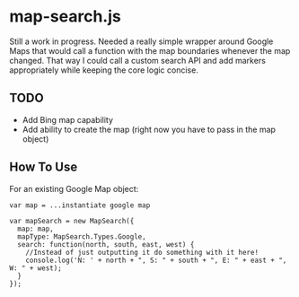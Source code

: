 map-search.js
=============

Still a work in progress.  Needed a really simple wrapper around Google Maps that would call a function with the map boundaries whenever the map changed.  That way I could call a custom search API and add markers appropriately while keeping the core logic concise.

TODO
---------
- Add Bing map capability
- Add ability to create the map (right now you have to pass in the map object)

How To Use
------

For an existing Google Map object:

    var map = ...instantiate google map

    var mapSearch = new MapSearch({
      map: map,
      mapType: MapSearch.Types.Google,
      search: function(north, south, east, west) {
        //Instead of just outputting it do something with it here!
        console.log('N: ' + north + ", S: " + south + ", E: " + east + ", W: " + west);
      }
    });
